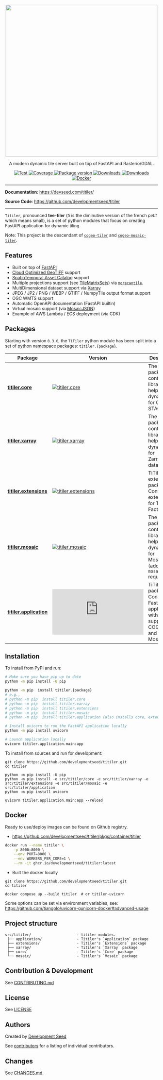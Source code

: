 <p align="center">
  <img width="500" src="https://user-images.githubusercontent.com/10407788/172718020-c2378b7e-a0d4-406e-924c-8ffe54e61596.png"/>
  <p align="center">A modern dynamic tile server built on top of FastAPI and Rasterio/GDAL.</p>
</p>

<p align="center">
  <a href="https://github.com/developmentseed/titiler/actions?query=workflow%3ACI" target="_blank">
      <img src="https://github.com/developmentseed/titiler/workflows/CI/badge.svg" alt="Test">
  </a>
  <a href="https://codecov.io/gh/developmentseed/titiler" target="_blank">
      <img src="https://codecov.io/gh/developmentseed/titiler/branch/main/graph/badge.svg" alt="Coverage">
  </a>
  <a href="https://pypi.org/project/titiler" target="_blank">
      <img src="https://img.shields.io/pypi/v/titiler?color=%2334D058&label=pypi%20package" alt="Package version">
  </a>
  <a href="https://github.com/developmentseed/titiler/blob/main/LICENSE" target="_blank">
      <img src="https://img.shields.io/github/license/developmentseed/titiler.svg" alt="Downloads">
  </a>
  <a href="https://mybinder.org/v2/gh/developmentseed/titiler/main" target="_blank">
      <img src="https://mybinder.org/badge_logo.svg" alt="Downloads">
  </a>
  <a href="https://hub.docker.com/r/developmentseed/titiler" target="_blank">
      <img src="https://img.shields.io/docker/v/developmentseed/titiler?color=%2334D058&label=docker%20hub" alt="Docker">
  </a>
</p>

---

**Documentation**: <a href="https://ds.io/titiler/" target="_blank">https://devseed.com/titiler/</a>

**Source Code**: <a href="https://github.com/developmentseed/titiler" target="_blank">https://github.com/developmentseed/titiler</a>

---

`Titiler`, pronounced **tee-tiler** (*ti* is the diminutive version of the french *petit* which means small), is a set of python modules that focus on creating FastAPI application for dynamic tiling.

Note: This project is the descendant of [`cogeo-tiler`](https://github.com/developmentseed/cogeo-tiler) and [`cogeo-mosaic-tiler`](https://github.com/developmentseed/cogeo-mosaic-tiler).

## Features

- Built on top of [FastAPI](https://fastapi.tiangolo.com)
- [Cloud Optimized GeoTIFF](http://www.cogeo.org/) support
- [SpatioTemporal Asset Catalog](https://stacspec.org) support
- Multiple projections support (see [TileMatrixSets](https://www.ogc.org/standards/tms)) via [`morecantile`](https://github.com/developmentseed/morecantile).
- MultiDimensional dataset support via [Xarray](https://github.com/pydata/xarray)
- JPEG / JP2 / PNG / WEBP / GTIFF / NumpyTile output format support
- OGC WMTS support
- Automatic OpenAPI documentation (FastAPI builtin)
- Virtual mosaic support (via [MosaicJSON](https://github.com/developmentseed/mosaicjson-spec/))
- Example of AWS Lambda / ECS deployment (via CDK)

## Packages

Starting with version `0.3.0`, the `TiTiler` python module has been split into a set of python namespace packages: `titiler.{package}`.

| Package | Version |  Description
| ------- | ------- |-------------
[**titiler.core**](https://github.com/developmentseed/titiler/tree/main/src/titiler/core) | [![titiler.core](https://img.shields.io/pypi/v/titiler.core?color=%2334D058&label=pypi)](https://pypi.org/project/titiler.core) | The `Core` package contains libraries to help create a  dynamic tiler for COG and STAC
[**titiler.xarray**](https://github.com/developmentseed/titiler/tree/main/src/titiler/xarray) | [![titiler.xarray](https://img.shields.io/pypi/v/titiler.xarray?color=%2334D058&label=pypi)](https://pypi.org/project/titiler.xarray) | The `xarray` package contains libraries to help create a  dynamic tiler for Zarr/NetCDF datasets
[**titiler.extensions**](https://github.com/developmentseed/titiler/tree/main/src/titiler/extensions) | [![titiler.extensions](https://img.shields.io/pypi/v/titiler.extensions?color=%2334D058&label=pypi)](https://pypi.org/project/titiler.extensions) | TiTiler's extensions package. Contains extensions for Tiler Factories.
[**titiler.mosaic**](https://github.com/developmentseed/titiler/tree/main/src/titiler/mosaic) | [![titiler.mosaic](https://img.shields.io/pypi/v/titiler.mosaic?color=%2334D058&label=pypi)](https://pypi.org/project/titiler.mosaic) | The `mosaic` package contains libraries to help create a dynamic tiler for MosaicJSON (adds `cogeo-mosaic` requirement)
[**titiler.application**](https://github.com/developmentseed/titiler/tree/main/src/titiler/application) | [![titiler.application](https://img.shields.io/pypi/v/titiler.application?color=%2334D058&label=pypi)](https://pypi.org/project/titiler.application) | TiTiler's `demo` package. Contains a FastAPI application with full support of COG, STAC and MosaicJSON


## Installation

To install from PyPI and run:

```bash
# Make sure you have pip up to date
python -m pip install -U pip

python -m pip  install titiler.{package}
# e.g.,
# python -m pip  install titiler.core
# python -m pip  install titiler.xarray
# python -m pip  install titiler.extensions
# python -m pip  install titiler.mosaic
# python -m pip  install titiler.application (also installs core, extensions and mosaic)

# Install uvicorn to run the FastAPI application locally
python -m pip install uvicorn

# Launch application locally
uvicorn titiler.application.main:app
```

To install from sources and run for development:

```
git clone https://github.com/developmentseed/titiler.git
cd titiler

python -m pip install -U pip
python -m pip install -e src/titiler/core -e src/titiler/xarray -e src/titiler/extensions -e src/titiler/mosaic -e src/titiler/application
python -m pip install uvicorn

uvicorn titiler.application.main:app --reload
```

## Docker

Ready to use/deploy images can be found on Github registry.

- https://github.com/developmentseed/titiler/pkgs/container/titiler

```bash
docker run --name titiler \
    -p 8000:8000 \
    --env PORT=8000 \
    --env WORKERS_PER_CORE=1 \
    --rm -it ghcr.io/developmentseed/titiler:latest
```

- Built the docker locally
```
git clone https://github.com/developmentseed/titiler.git
cd titiler

docker compose up --build titiler  # or titiler-uvicorn
```

Some options can be set via environment variables, see: https://github.com/tiangolo/uvicorn-gunicorn-docker#advanced-usage

## Project structure

```
src/titiler/                     - titiler modules.
 ├── application/                - Titiler's `Application` package
 ├── extensions/                 - Titiler's `Extensions` package
 ├── xarray/                     - Titiler's `Xarray` package
 ├── core/                       - Titiler's `Core` package
 └── mosaic/                     - Titiler's `Mosaic` package
```

## Contribution & Development

See [CONTRIBUTING.md](https://github.com/developmentseed/titiler/blob/main/CONTRIBUTING.md)

## License

See [LICENSE](https://github.com/developmentseed/titiler/blob/main/LICENSE)

## Authors

Created by [Development Seed](<http://developmentseed.org>)

See [contributors](https://github.com/developmentseed/titiler/graphs/contributors) for a listing of individual contributors.

## Changes

See [CHANGES.md](https://github.com/developmentseed/titiler/blob/main/CHANGES.md).
